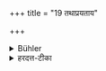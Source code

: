 +++
title = "19 तथाप्रयताय"

+++

<details><summary>Bühler</summary>

19. (Nor shall he salute) a person who is impure.
</details>

<details><summary>हरदत्त-टीका</summary>

## सूत्रम्
तथाऽप्रयताया ॥ १८ ॥  
### टिप्पनी
+++(पूर्वसूत्रे वीक्षताम् ।)+++
</details>
